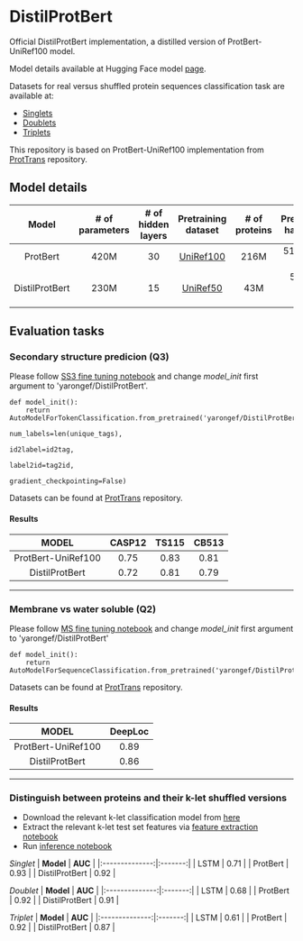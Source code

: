 # DistilProtBert
Official DistilProtBert implementation, a distilled version of ProtBert-UniRef100 model.

Model details available at Hugging Face model [page](https://huggingface.co/yarongef/DistilProtBert).



Datasets for real versus shuffled protein sequences classification task are available at:
 - [Singlets](https://huggingface.co/datasets/yarongef/human_proteome_singlets)
 - [Doublets](https://huggingface.co/datasets/yarongef/human_proteome_doublets)
 - [Triplets](https://huggingface.co/datasets/yarongef/human_proteome_triplets)

This repository is based on ProtBert-UniRef100 implementation from [ProtTrans](https://github.com/agemagician/ProtTrans) repository.

## **Model details**
|    **Model**   | **# of parameters** | **# of hidden layers** | **Pretraining dataset** | **# of proteins** | **Pretraining hardware** |
|:--------------:|:-------------------:|:----------------------:|:-----------------------:|:------------------------------:|:------------------------:|
|    ProtBert    |         420M        |           30           |        [UniRef100](https://www.uniprot.org/downloads)       |              216M              |       512 16GB TPUs      |
| DistilProtBert |         230M        |           15           |         [UniRef50](https://www.uniprot.org/downloads)        |               43M              |     5 v100 32GB GPUs     |

## **Evaluation tasks**

### Secondary structure predicion (Q3)
Please follow [SS3 fine tuning notebook](https://github.com/agemagician/ProtTrans/blob/master/Fine-Tuning/ProtBert-BFD-FineTune-SS3.ipynb) and change *model_init* first argument to 'yarongef/DistilProtBert'.
      
    def model_init():
        return AutoModelForTokenClassification.from_pretrained('yarongef/DistilProtBert',
                                                               num_labels=len(unique_tags),
                                                               id2label=id2tag,
                                                               label2id=tag2id,
                                                               gradient_checkpointing=False)

Datasets can be found at [ProtTrans](https://github.com/agemagician/ProtTrans) repository.

#### Results
|    **MODEL**   | **CASP12** | **TS115** | **CB513** |
|:--------------:|:----------:|:---------:|:---------:|
|    ProtBert-UniRef100    |    0.75    |    0.83   |    0.81   |
| DistilProtBert |    0.72    |    0.81   |    0.79   |

---------------------------------

### Membrane vs water soluble (Q2)
Please follow [MS fine tuning notebook](https://github.com/agemagician/ProtTrans/blob/master/Fine-Tuning/ProtBert-BFD-FineTuning-MS.ipynb) and change *model_init* first argument to 'yarongef/DistilProtBert'

    def model_init():
        return AutoModelForSequenceClassification.from_pretrained('yarongef/DistilProtBert')

Datasets can be found at [ProtTrans](https://github.com/agemagician/ProtTrans) repository.

#### Results
|    **MODEL**   | **DeepLoc** |
|:--------------:|:----------:|
|    ProtBert-UniRef100    |    0.89    |  
| DistilProtBert |    0.86    | 

----------------------------------

### Distinguish between proteins and their k-let shuffled versions 

- Download the relevant k-let classification model from [here](https://www.dropbox.com/sh/221eiziowdg5m5e/AADh_f8DO_Tn9r56S1QbpyaHa?dl=0)
- Extract the relevant k-let test set features via [feature extraction notebook](https://github.com/yarongef/DistilProtBert/blob/main/Feature%20Extraction/Feature%20Extraction.ipynb)
- Run [inference notebook](https://github.com/yarongef/DistilProtBert/blob/main/Inference/Inference.ipynb)

_Singlet_
|    **Model**   | **AUC** |
|:--------------:|:-------:|
|      LSTM      |   0.71  |
|    ProtBert    |   0.93  |
| DistilProtBert |   0.92  |

_Doublet_
|    **Model**   | **AUC** |
|:--------------:|:-------:|
|      LSTM      |   0.68  |
|    ProtBert    |   0.92  |
| DistilProtBert |   0.91  |

_Triplet_
|    **Model**   | **AUC** |
|:--------------:|:-------:|
|      LSTM      |   0.61  |
|    ProtBert    |   0.92  |
| DistilProtBert |   0.87  |
